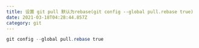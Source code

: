 ```yaml
---
title: 设置 git pull 默认为rebase(git config --global pull.rebase true)
date: 2021-03-18T04:28:44.857Z
category: git
---
```

```powershell
git config --global pull.rebase true
```